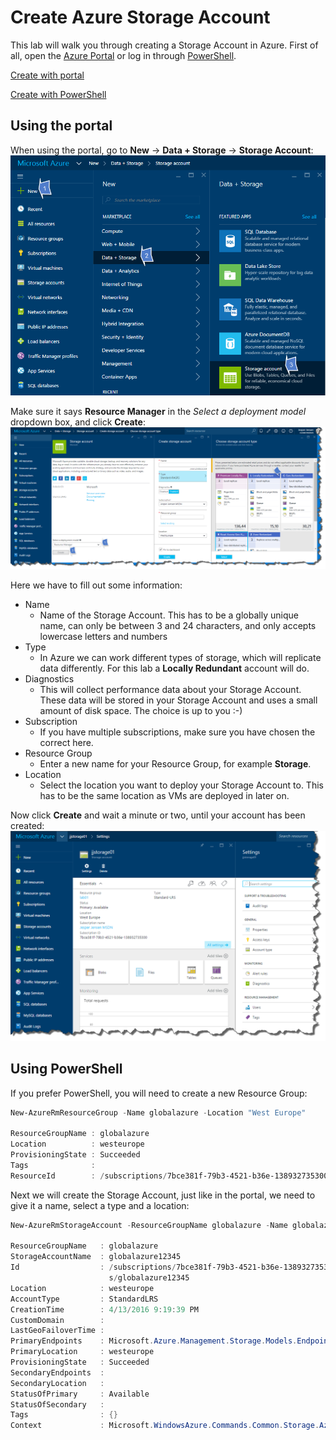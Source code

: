 # Create Azure Storage Account

This lab will walk you through creating a Storage Account in Azure. 
First of all, open the [Azure Portal](http://portal.azure.com) or log in through [PowerShell](LINK).

[Create with portal](#using-the-portal)

[Create with PowerShell](#using-powershell)

## Using the portal

When using the portal, go to **New** -> **Data + Storage** -> **Storage Account**:
![storageaccount1](./content/storageaccount1.png)

Make sure it says **Resource Manager** in the *Select a deployment model* dropdown box, and click **Create**:
![storageaccount2](./content/storageaccount2.png)

Here we have to fill out some information:

* Name
    * Name of the Storage Account. This has to be a globally unique name, can only be between 3 and 24 characters, and only accepts lowercase letters and numbers
* Type
    * In Azure we can work different types of storage, which will replicate data differently. For this lab a **Locally Redundant** account will do.
* Diagnostics
    * This will collect performance data about your Storage Account. These data will be stored in your Storage Account and uses a small amount of disk space. The choice is up to you :-)
* Subscription
    * If you have multiple subscriptions, make sure you have chosen the correct here. 
* Resource Group
    * Enter a new name for your Resource Group, for example **Storage**.
* Location
    * Select the location you want to deploy your Storage Account to. This has to be the same location as VMs are deployed in later on.
    
Now click **Create** and wait a minute or two, until your account has been created:
![storageaccount3](./content/storageaccount3.png)


## Using PowerShell

If you prefer PowerShell, you will need to create a new Resource Group:

```powershell
New-AzureRmResourceGroup -Name globalazure -Location "West Europe"

ResourceGroupName : globalazure
Location          : westeurope
ProvisioningState : Succeeded
Tags              : 
ResourceId        : /subscriptions/7bce381f-79b3-4521-b36e-138932735300/resourceGroups/globalazure
```

Next we will create the Storage Account, just like in the portal, we need to give it a name, select a type and a location:

```powershell
New-AzureRmStorageAccount -ResourceGroupName globalazure -Name globalazure12345 -Type Standard_LRS -Location "West Europe"

ResourceGroupName   : globalazure
StorageAccountName  : globalazure12345
Id                  : /subscriptions/7bce381f-79b3-4521-b36e-138932735300/resourceGroups/globalazure/providers/Microsoft.Storage/storageAccount
                      s/globalazure12345
Location            : westeurope
AccountType         : StandardLRS
CreationTime        : 4/13/2016 9:19:39 PM
CustomDomain        : 
LastGeoFailoverTime : 
PrimaryEndpoints    : Microsoft.Azure.Management.Storage.Models.Endpoints
PrimaryLocation     : westeurope
ProvisioningState   : Succeeded
SecondaryEndpoints  : 
SecondaryLocation   : 
StatusOfPrimary     : Available
StatusOfSecondary   : 
Tags                : {}
Context             : Microsoft.WindowsAzure.Commands.Common.Storage.AzureStorageContext
```

